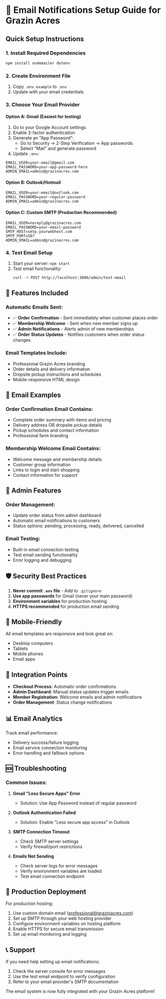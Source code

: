 # 📧 Email Notifications Setup Guide for Grazin Acres

## Quick Setup Instructions

### 1. Install Required Dependencies
```bash
npm install nodemailer dotenv
```

### 2. Create Environment File
1. Copy `.env.example` to `.env`
2. Update with your email credentials

### 3. Choose Your Email Provider

#### Option A: Gmail (Easiest for testing)
1. Go to your Google Account settings
2. Enable 2-factor authentication
3. Generate an "App Password":
   - Go to Security → 2-Step Verification → App passwords
   - Select "Mail" and generate password
4. Update `.env`:
```
EMAIL_USER=your-email@gmail.com
EMAIL_PASSWORD=your-app-password-here
ADMIN_EMAIL=admin@grazinacres.com
```

#### Option B: Outlook/Hotmail
```
EMAIL_USER=your-email@outlook.com
EMAIL_PASSWORD=your-regular-password
ADMIN_EMAIL=admin@grazinacres.com
```

#### Option C: Custom SMTP (Production Recommended)
```
EMAIL_USER=noreply@grazinacres.com
EMAIL_PASSWORD=your-email-password
SMTP_HOST=smtp.yourwebhost.com
SMTP_PORT=587
ADMIN_EMAIL=admin@grazinacres.com
```

### 4. Test Email Setup
1. Start your server: `npm start`
2. Test email functionality: 
   ```bash
   curl -X POST http://localhost:3000/admin/test-email
   ```

## 🚀 Features Included

### Automatic Emails Sent:
- ✅ **Order Confirmation** - Sent immediately when customer places order
- ✅ **Membership Welcome** - Sent when new member signs up
- ✅ **Admin Notifications** - Alerts admin of new memberships
- ✅ **Order Status Updates** - Notifies customers when order status changes

### Email Templates Include:
- Professional Grazin Acres branding
- Order details and delivery information
- Dropsite pickup instructions and schedules
- Mobile-responsive HTML design

## 📧 Email Examples

### Order Confirmation Email Contains:
- Complete order summary with items and pricing
- Delivery address OR dropsite pickup details
- Pickup schedules and contact information
- Professional farm branding

### Membership Welcome Email Contains:
- Welcome message and membership details
- Customer group information
- Links to login and start shopping
- Contact information for support

## 🔧 Admin Features

### Order Management:
- Update order status from admin dashboard
- Automatic email notifications to customers
- Status options: pending, processing, ready, delivered, cancelled

### Email Testing:
- Built-in email connection testing
- Test email sending functionality
- Error logging and debugging

## 🛡️ Security Best Practices

1. **Never commit `.env` file** - Add to `.gitignore`
2. **Use app passwords** for Gmail (never your main password)
3. **Environment variables** for production hosting
4. **HTTPS recommended** for production email sending

## 📱 Mobile-Friendly

All email templates are responsive and look great on:
- Desktop computers
- Tablets
- Mobile phones
- Email apps

## 🔗 Integration Points

- **Checkout Process**: Automatic order confirmations
- **Admin Dashboard**: Manual status updates trigger emails
- **Member Registration**: Welcome emails and admin notifications
- **Order Management**: Status change notifications

## 📊 Email Analytics

Track email performance:
- Delivery success/failure logging
- Email service connection monitoring
- Error handling and fallback options

## 🆘 Troubleshooting

### Common Issues:

1. **Gmail "Less Secure Apps" Error**
   - Solution: Use App Password instead of regular password

2. **Outlook Authentication Failed**
   - Solution: Enable "Less secure app access" in Outlook

3. **SMTP Connection Timeout**
   - Check SMTP server settings
   - Verify firewall/port restrictions

4. **Emails Not Sending**
   - Check server logs for error messages
   - Verify environment variables are loaded
   - Test email connection endpoint

## 🎯 Production Deployment

For production hosting:
1. Use custom domain email (professional@grazinacres.com)
2. Set up SMTP through your web hosting provider
3. Configure environment variables on hosting platform
4. Enable HTTPS for secure email transmission
5. Set up email monitoring and logging

## 📞 Support

If you need help setting up email notifications:
1. Check the server console for error messages
2. Use the test email endpoint to verify configuration
3. Refer to your email provider's SMTP documentation

The email system is now fully integrated with your Grazin Acres platform!
